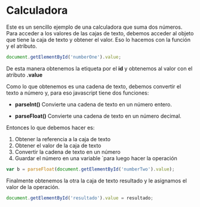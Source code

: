 # Calculadora

Este es un sencillo ejemplo de una calculadora que suma dos números. 
Para acceder a los valores de las cajas de texto, debemos acceder al objeto que tiene la caja de texto y obtener el valor. Eso lo hacemos con la función y el atributo.

```js 
document.getElementById('numberOne').value;
```

De esta manera obtenemos la etiqueta por el **id** y obtenemos al valor con el atributo **.value** 

Como lo que obtenemos es una cadena de texto, debemos convertir el texto a número y, para eso javascript tiene dos funciones:

- **parseInt()** Convierte una cadena de texto en un número entero. 

- **parseFloat()** Convierte una cadena de texto en un número decimal.

Entonces lo que debemos hacer es:
1. Obtener la referencia a la caja de texto 
2. Obtener el valor de la caja de texto 
3. Convertir la cadena de texto en un número 
4. Guardar el número en una variable ´para luego hacer la operación 

```js
var b = parseFloat(document.getElementById('numberTwo').value);
```

Finalmente obtenemos la otra la caja de texto resultado y le asignamos el valor de la operación.
```js 
document.getElementById('resultado').value = resultado;
```
